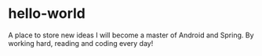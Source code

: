 # hello-world
A place to store new ideas
I will become a master of Android and Spring.
By working hard, reading and coding every day!
